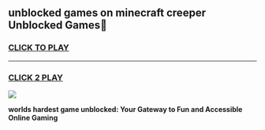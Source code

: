 
## unblocked games on minecraft creeper Unblocked Games👋
<h3>
<a href="https://premium.freeplayer.one?title=unblocked_games_on_minecraft_creeper&ref=16F">CLICK TO PLAY</a></h3>
<hr>

<h3>
<a href="https://premium.freeplayer.one?title=unblocked_games_on_minecraft_creeper&ref=16F">CLICK 2 PLAY</a>
  
</h3>

<a href="https://premium.freeplayer.one?title=unblocked_games_on_minecraft_creeper&ref=16F/"><img src="https://clearcache.store/games.png"></a>


**worlds hardest game unblocked: Your Gateway to Fun and Accessible Online Gaming**

